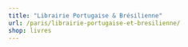 ```yaml
---
title: "Librairie Portugaise & Brésilienne"
url: /paris/librairie-portugaise-et-bresilienne/
shop: livres
---
```

